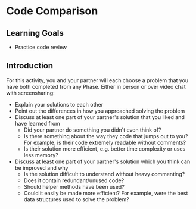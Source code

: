 # Code Comparison

## Learning Goals

- Practice code review

## Introduction

For this activity, you and your partner will each choose a problem that you have
both completed from any Phase. Either in person or over video chat with
screensharing:

- Explain your solutions to each other
- Point out the differences in how you approached solving the problem
- Discuss at least one part of your partner's solution that you liked and have
  learned from
  - Did your partner do something you didn't even think of?
  - Is there something about the way they code that jumps out to you? For
    example, is their code extremely readable without comments?
  - Is their solution more efficient, e.g. better time complexity or uses less memory?
- Discuss at least one part of your partner's solution which you think can be
  improved and why
  - Is the solution difficult to understand without heavy commenting?
  - Does it contain redundant/unused code?
  - Should helper methods have been used?
  - Could it easily be made more efficient? For example, were the best data
    structures used to solve the problem?
